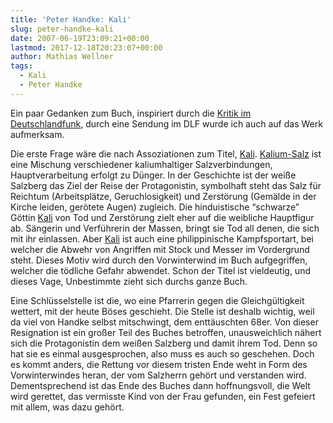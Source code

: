 ```yaml
---
title: 'Peter Handke: Kali'
slug: peter-handke-kali
date: 2007-06-19T23:09:21+00:00
lastmod: 2017-12-18T20:23:07+00:00
author: Mathias Wellner
tags:
  - Kali
  - Peter Handke
---
```

Ein paar Gedanken zum Buch, inspiriert durch die [Kritik im Deutschlandfunk](http://www.dradio.de/dkultur/sendungen/kritik/600366/), durch eine Sendung im DLF wurde ich auch auf das Werk aufmerksam.
<!--more-->

Die erste Frage wäre die nach Assoziationen zum Titel, [Kali](http://de.wikipedia.org/wiki/Kali). [Kalium-Salz](http://de.wikipedia.org/wiki/Kalisalz) ist eine Mischung verschiedener kaliumhaltiger Salzverbindungen, Hauptverarbeitung erfolgt zu Dünger. In der Geschichte ist der weiße Salzberg das Ziel der Reise der Protagonistin, symbolhaft steht das Salz für Reichtum (Arbeitsplätze, Geruchlosigkeit) und Zerstörung (Gemälde in der Kirche leiden, gerötete Augen) zugleich. Die hinduistische &#8220;schwarze&#8221; Göttin [Kali](http://de.wikipedia.org/wiki/Kali_%28G%C3%B6ttin%29) von Tod und Zerstörung zielt eher auf die weibliche Hauptfigur ab. Sängerin und Verführerin der Massen, bringt sie Tod all denen, die sich mit ihr einlassen. Aber [Kali](http://de.wikipedia.org/wiki/Kali_%28Kampfsport%29) ist auch eine philippinische Kampfsportart, bei welcher die Abwehr von Angriffen mit Stock und Messer im Vordergrund steht. Dieses Motiv wird durch den Vorwinterwind im Buch aufgegriffen, welcher die tödliche Gefahr abwendet. Schon der Titel ist vieldeutig, und dieses Vage, Unbestimmte zieht sich durchs ganze Buch.

Eine Schlüsselstelle ist die, wo eine Pfarrerin gegen die Gleichgültigkeit wettert, mit der heute Böses geschieht. Die Stelle ist deshalb wichtig, weil da viel von Handke selbst mitschwingt, dem enttäuschten 68er. Von dieser Resignation ist ein großer Teil des Buches betroffen, unausweichlich nähert sich die Protagonistin dem weißen Salzberg und damit ihrem Tod. Denn so hat sie es einmal ausgesprochen, also muss es auch so geschehen. Doch es kommt anders, die Rettung vor diesem tristen Ende weht in Form des Vorwinterwindes heran, der vom Salzherrn gehört und verstanden wird. Dementsprechend ist das Ende des Buches dann hoffnungsvoll, die Welt wird gerettet, das vermisste Kind von der Frau gefunden, ein Fest gefeiert mit allem, was dazu gehört.